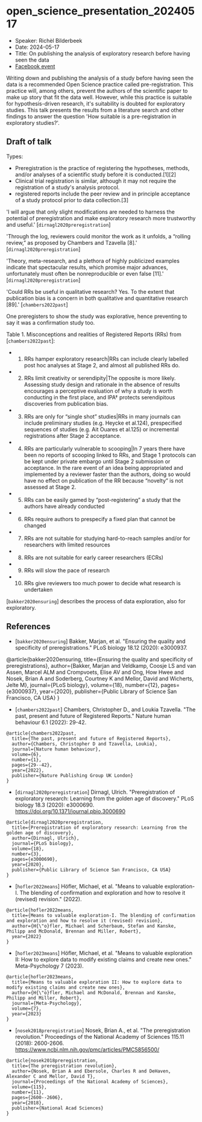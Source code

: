 # open_science_presentation_20240517

 * Speaker: Richèl Bilderbeek
 * Date: 2024-05-17
 * Title: On publishing the analysis of exploratory research before having seen the data
 * [Facebook event](https://fb.me/e/5aSclKRIO)

Writing down and publishing the analysis of a study before having seen the data
is a recommended Open Science practice called pre-registration.
This practice will, among others, prevent the authors of the scientific paper
to make up story that fit the data well.
However, while this practice is suitable for hypothesis-driven research,
it's suitability is doubted for exploratory studies.
This talk presents the results from a literature search and other findings
to answer the question 'How suitable is a pre-registration in exploratory studies?'.


## Draft of talk

Types:

- Preregistration is the practice of registering the hypotheses, methods, and/or analyses of a scientific study before it is conducted.[1][2] 
- Clinical trial registration is similar, although it may not require the registration of a study's analysis protocol. 
- registered reports include the peer review and in principle acceptance of a study protocol prior to data collection.[3] 


'I will argue that only slight modifications are needed to harness the potential of preregistration and make exploratory research more trustworthy and useful.' [`dirnagl2020preregistration`]

'Through the log, reviewers could monitor the work as it unfolds, a “rolling review,” as proposed by Chambers and Tzavella [8].' [`dirnagl2020preregistration`]


'Theory, meta-research, and a plethora of highly publicized examples indicate that spectacular results, which promise major advances, unfortunately must often be nonreproducible or even false [11].' [`dirnagl2020preregistration`]

'Could RRs be useful in qualitative research? Yes. To the extent that publication
bias is a concern in both qualitative and quantitative research [89].' [`chambers2022past`]

One preregisters to show the study was explorative, 
hence preventing to say it was a confirmation study too.


Table 1. Misconceptions and realities of Registered Reports (RRs) from [`chambers2022past`]:

- 1. RRs hamper exploratory research|RRs can include clearly labelled post hoc analyses at Stage 2, and almost all published RRs do.
- 2. RRs limit creativity or serendipity|The opposite is more likely. Assessing study design and rationale in the absence of results encourages a perceptive evaluation of why a study is worth conducting in the first place, and IPA† protects serendipitous discoveries from publication bias.
- 3. RRs are only for “single shot” studies|RRs in many journals can include preliminary studies (e.g. Heycke et al.124), prespecified sequences of studies (e.g. Ait Ouares et al.125) or incremental registrations after Stage 2 acceptance.
- 4. RRs are particularly vulnerable to scooping|In 7 years there have been no reports of scooping linked to RRs, and Stage 1 protocols can be kept under private embargo until Stage 2 submission or acceptance. In the rare event of an idea being appropriated and implemented by a reviewer faster than the authors, doing so would have no effect on publication of the RR because “novelty” is not assessed at Stage 2.
- 5. RRs can be easily gamed by “post-registering” a study that the authors have already conducted
- 6. RRs require authors to prespecify a fixed plan that cannot be changed
- 7. RRs are not suitable for studying hard-to-reach samples and/or for researchers with limited resources
- 8. RRs are not suitable for early career researchers (ECRs)
- 9. RRs will slow the pace of research
- 10. RRs give reviewers too much power to decide what research is undertaken

[`bakker2020ensuring`] describes the process of data exploration, also for exploratory.

## References

- [`bakker2020ensuring`] Bakker, Marjan, et al. "Ensuring the quality and specificity of preregistrations." PLoS biology 18.12 (2020): e3000937.

@article{bakker2020ensuring,
  title={Ensuring the quality and specificity of preregistrations},
  author={Bakker, Marjan and Veldkamp, Coosje LS and van Assen, Marcel ALM and Crompvoets, Elise AV and Ong, How Hwee and Nosek, Brian A and Soderberg, Courtney K and Mellor, David and Wicherts, Jelte M},
  journal={PLoS biology},
  volume={18},
  number={12},
  pages={e3000937},
  year={2020},
  publisher={Public Library of Science San Francisco, CA USA}
}


 * [`chambers2022past`] Chambers, Christopher D., and Loukia Tzavella. "The past, present and future of Registered Reports." Nature human behaviour 6.1 (2022): 29-42.

```
@article{chambers2022past,
  title={The past, present and future of Registered Reports},
  author={Chambers, Christopher D and Tzavella, Loukia},
  journal={Nature human behaviour},
  volume={6},
  number={1},
  pages={29--42},
  year={2022},
  publisher={Nature Publishing Group UK London}
}
```

- [`dirnagl2020preregistration`] Dirnagl, Ulrich. "Preregistration of exploratory research: Learning from the golden age of discovery." PLoS biology 18.3 (2020): e3000690.
  <https://doi.org/10.1371/journal.pbio.3000690>

```
@article{dirnagl2020preregistration,
  title={Preregistration of exploratory research: Learning from the golden age of discovery},
  author={Dirnagl, Ulrich},
  journal={PLoS biology},
  volume={18},
  number={3},
  pages={e3000690},
  year={2020},
  publisher={Public Library of Science San Francisco, CA USA}
}
```

- [`hofler2022means`] Höfler, Michael, et al. "Means to valuable exploration-I. The blending of confirmation and exploration and how to resolve it (revised) revision." (2022).


```
@article{hofler2022means,
  title={Means to valuable exploration-I. The blending of confirmation and exploration and how to resolve it (revised) revision},
  author={H{\"o}fler, Michael and Scherbaum, Stefan and Kanske, Philipp and McDonald, Brennan and Miller, Robert},
  year={2022}
}
```

- [`hofler2023means`] Höfler, Michael, et al. "Means to valuable exploration II: How to explore data to modify existing claims and create new ones." Meta-Psychology 7 (2023).

```
@article{hofler2023means,
  title={Means to valuable exploration II: How to explore data to modify existing claims and create new ones},
  author={H{\"o}fler, Michael and McDonald, Brennan and Kanske, Philipp and Miller, Robert},
  journal={Meta-Psychology},
  volume={7},
  year={2023}
}
```

 - [`nosek2018preregistration`] Nosek, Brian A., et al. "The preregistration revolution." Proceedings of the National Academy of Sciences 115.11 (2018): 2600-2606.
   <https://www.ncbi.nlm.nih.gov/pmc/articles/PMC5856500/>

```
@article{nosek2018preregistration,
  title={The preregistration revolution},
  author={Nosek, Brian A and Ebersole, Charles R and DeHaven, Alexander C and Mellor, David T},
  journal={Proceedings of the National Academy of Sciences},
  volume={115},
  number={11},
  pages={2600--2606},
  year={2018},
  publisher={National Acad Sciences}
}
```







